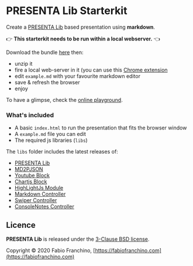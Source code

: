 # PRESENTA Lib Starterkit

Create a [PRESENTA Lib](https://lib.presenta.cc/) based presentation using **markdown**. 

👉 **This starterkit needs to be run within a local webserver.** 👈

Download the bundle [here](https://github.com/presenta-software/presenta-lib-starterkit/archive/master.zip) then:

- unzip it
- fire a local web-server in it (you can use this [Chrome extension](https://chrome.google.com/webstore/detail/web-server-for-chrome/ofhbbkphhbklhfoeikjpcbhemlocgigb)
- edit `example.md` with your favourite markdown editor
- save & refresh the browser
- enjoy

To have a glimpse, check the [online playground](https://play.presenta.cc).


### What's included

- A basic `index.html` to run the presentation that fits the browser window
- A `example.md` file you can edit
- The required js libraries (`libs`)

The `libs` folder includes the latest releases of:

- [PRESENTA Lib](https://github.com/presenta-software/presenta-lib)
- [MD2PJSON](https://github.com/presenta-software/md2pjson)
- [Youtube Block](https://github.com/presenta-software/presenta-block-youtube)
- [Chartjs Block](https://github.com/presenta-software/presenta-block-chartjs)
- [HighLightJs Module](https://github.com/presenta-software/presenta-module-highlightjs)
- [Markdown Controller](https://github.com/presenta-software/presenta-controller-markdown)
- [Swiper Controller](https://github.com/presenta-software/presenta-controller-swiper)
- [ConsoleNotes Controller](https://github.com/presenta-software/presenta-controller-console-notes)



## Licence

**PRESENTA Lib** is released under the [3-Clause BSD license](LICENSE).

Copyright © 2020 Fabio Franchino, [https://fabiofranchino.com](https://fabiofranchino.com)
